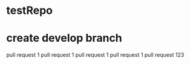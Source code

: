 # testRepo

# create develop branch

pull request 1
pull request 1
pull request 1
pull request 1
pull request 123